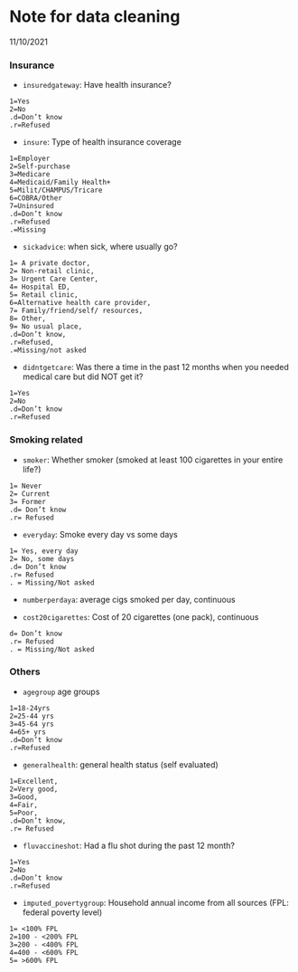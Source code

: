 Note for data cleaning
================
11/10/2021

### Insurance

-   `insuredgateway`: Have health insurance?

<!-- -->

    1=Yes
    2=No
    .d=Don’t know
    .r=Refused

-   `insure`: Type of health insurance coverage

<!-- -->

    1=Employer
    2=Self-purchase
    3=Medicare
    4=Medicaid/Family Health+
    5=Milit/CHAMPUS/Tricare
    6=COBRA/Other
    7=Uninsured
    .d=Don’t know
    .r=Refused
    .=Missing

-   `sickadvice`: when sick, where usually go?

<!-- -->

    1= A private doctor,
    2= Non-retail clinic,
    3= Urgent Care Center,
    4= Hospital ED,
    5= Retail clinic,
    6=Alternative health care provider,
    7= Family/friend/self/ resources,
    8= Other,
    9= No usual place,
    .d=Don’t know,
    .r=Refused, 
    .=Missing/not asked

-   `didntgetcare`: Was there a time in the past 12 months when you
    needed medical care but did NOT get it?

<!-- -->

    1=Yes
    2=No
    .d=Don’t know
    .r=Refused

### Smoking related

-   `smoker`: Whether smoker (smoked at least 100 cigarettes in your
    entire life?)

<!-- -->

    1= Never
    2= Current
    3= Former
    .d= Don’t know
    .r= Refused

-   `everyday`: Smoke every day vs some days

<!-- -->

    1= Yes, every day
    2= No, some days
    .d= Don’t know
    .r= Refused
    . = Missing/Not asked

-   `numberperdaya`: average cigs smoked per day, continuous

-   `cost20cigarettes`: Cost of 20 cigarettes (one pack), continuous

<!-- -->

    d= Don’t know
    .r= Refused  
    . = Missing/Not asked

### Others

-   `agegroup` age groups

<!-- -->

    1=18-24yrs
    2=25-44 yrs
    3=45-64 yrs
    4=65+ yrs
    .d=Don’t know
    .r=Refused

-   `generalhealth`: general health status (self evaluated)

<!-- -->

    1=Excellent, 
    2=Very good, 
    3=Good, 
    4=Fair, 
    5=Poor, 
    .d=Don’t know,  
    .r= Refused

-   `fluvaccineshot`: Had a flu shot during the past 12 month?

<!-- -->

    1=Yes
    2=No
    .d=Don’t know
    .r=Refused

-   `imputed_povertygroup`: Household annual income from all sources
    (FPL: federal poverty level)

<!-- -->

    1= <100% FPL
    2=100 - <200% FPL
    3=200 - <400% FPL
    4=400 - <600% FPL
    5= >600% FPL
